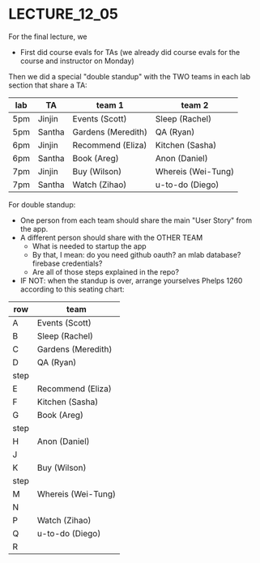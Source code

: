 # LECTURE_12_05

For the final lecture, we

* First did course evals for TAs (we already did course evals for the course and instructor on Monday)

Then we did a special "double standup" with the TWO teams in each lab section that share a TA:

| lab | TA | team 1 | team 2 |
|----|--------|----------------|----------------|
|5pm | Jinjin | Events (Scott) | Sleep (Rachel) | 
|5pm | Santha | Gardens (Meredith) | QA (Ryan) | 
|6pm | Jinjin | Recommend (Eliza) | Kitchen (Sasha) | 
|6pm | Santha | Book (Areg) | Anon (Daniel) | 
|7pm | Jinjin | Buy (Wilson) | Whereis (Wei-Tung) | 
|7pm | Santha | Watch (Zihao) | u-to-do (Diego) | 

For double standup: 
* One person from each team should share the main "User Story" from the app.
* A different person should share with the OTHER TEAM
   * What is needed to startup the app
   * By that, I mean: do you need github oauth? an mlab database? firebase credentials?
   * Are all of those steps explained in the repo?
* IF NOT: when the standup is over, arrange yourselves Phelps 1260 according to this seating chart:

| row | team |
|-----|--------|
| A | Events (Scott) |
| B | Sleep (Rachel) | 
| C | Gardens (Meredith) |
| D | QA (Ryan) | 
| step | 
| E |Recommend (Eliza) | 
| F |Kitchen (Sasha) | 
| G  |Book (Areg) | 
| step | 
| H  |Anon (Daniel) | 
| J  |
| K  |Buy (Wilson) | 
| step | 
| M  |Whereis (Wei-Tung) | 
| N  |
| P  |Watch (Zihao) |
| Q  |u-to-do (Diego) | 
| R  |
